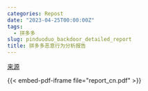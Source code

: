 ```yaml
---
categories: Repost
date: "2023-04-25T00:00:00Z"
tags:
  - 拼多多
slug: pinduoduo_backdoor_detailed_report
title: 拼多多恶意行为分析报告
---
```


[来源](https://github.com/davincifans101/pinduoduo_backdoor_detailed_report)

{{< embed-pdf-iframe file="report_cn.pdf" >}}
